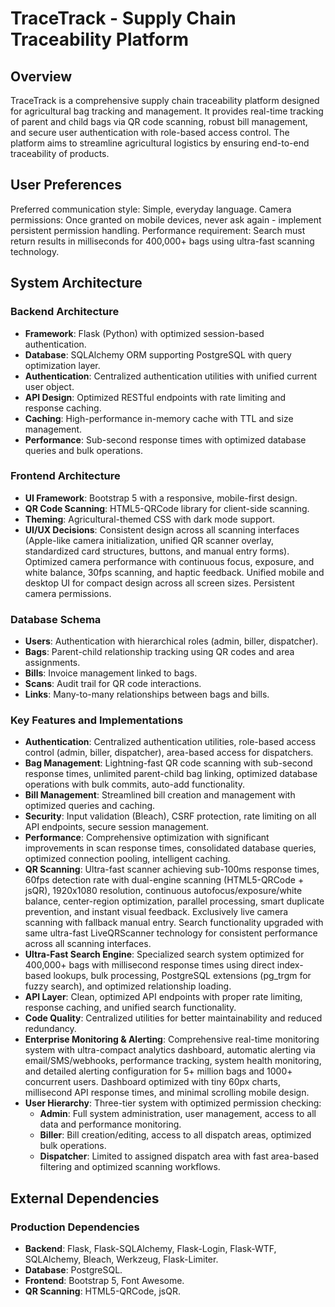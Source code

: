 # TraceTrack - Supply Chain Traceability Platform

## Overview
TraceTrack is a comprehensive supply chain traceability platform designed for agricultural bag tracking and management. It provides real-time tracking of parent and child bags via QR code scanning, robust bill management, and secure user authentication with role-based access control. The platform aims to streamline agricultural logistics by ensuring end-to-end traceability of products.

## User Preferences
Preferred communication style: Simple, everyday language.
Camera permissions: Once granted on mobile devices, never ask again - implement persistent permission handling.
Performance requirement: Search must return results in milliseconds for 400,000+ bags using ultra-fast scanning technology.

## System Architecture

### Backend Architecture
- **Framework**: Flask (Python) with optimized session-based authentication.
- **Database**: SQLAlchemy ORM supporting PostgreSQL with query optimization layer.
- **Authentication**: Centralized authentication utilities with unified current user object.
- **API Design**: Optimized RESTful endpoints with rate limiting and response caching.
- **Caching**: High-performance in-memory cache with TTL and size management.
- **Performance**: Sub-second response times with optimized database queries and bulk operations.

### Frontend Architecture
- **UI Framework**: Bootstrap 5 with a responsive, mobile-first design.
- **QR Code Scanning**: HTML5-QRCode library for client-side scanning.
- **Theming**: Agricultural-themed CSS with dark mode support.
- **UI/UX Decisions**: Consistent design across all scanning interfaces (Apple-like camera initialization, unified QR scanner overlay, standardized card structures, buttons, and manual entry forms). Optimized camera performance with continuous focus, exposure, and white balance, 30fps scanning, and haptic feedback. Unified mobile and desktop UI for compact design across all screen sizes. Persistent camera permissions.

### Database Schema
- **Users**: Authentication with hierarchical roles (admin, biller, dispatcher).
- **Bags**: Parent-child relationship tracking using QR codes and area assignments.
- **Bills**: Invoice management linked to bags.
- **Scans**: Audit trail for QR code interactions.
- **Links**: Many-to-many relationships between bags and bills.

### Key Features and Implementations
- **Authentication**: Centralized authentication utilities, role-based access control (admin, biller, dispatcher), area-based access for dispatchers.
- **Bag Management**: Lightning-fast QR code scanning with sub-second response times, unlimited parent-child bag linking, optimized database operations with bulk commits, auto-add functionality.
- **Bill Management**: Streamlined bill creation and management with optimized queries and caching.
- **Security**: Input validation (Bleach), CSRF protection, rate limiting on all API endpoints, secure session management.
- **Performance**: Comprehensive optimization with significant improvements in scan response times, consolidated database queries, optimized connection pooling, intelligent caching.
- **QR Scanning**: Ultra-fast scanner achieving sub-100ms response times, 60fps detection rate with dual-engine scanning (HTML5-QRCode + jsQR), 1920x1080 resolution, continuous autofocus/exposure/white balance, center-region optimization, parallel processing, smart duplicate prevention, and instant visual feedback. Exclusively live camera scanning with fallback manual entry. Search functionality upgraded with same ultra-fast LiveQRScanner technology for consistent performance across all scanning interfaces.
- **Ultra-Fast Search Engine**: Specialized search system optimized for 400,000+ bags with millisecond response times using direct index-based lookups, bulk processing, PostgreSQL extensions (pg_trgm for fuzzy search), and optimized relationship loading.
- **API Layer**: Clean, optimized API endpoints with proper rate limiting, response caching, and unified search functionality.
- **Code Quality**: Centralized utilities for better maintainability and reduced redundancy.
- **Enterprise Monitoring & Alerting**: Comprehensive real-time monitoring system with ultra-compact analytics dashboard, automatic alerting via email/SMS/webhooks, performance tracking, system health monitoring, and detailed alerting configuration for 5+ million bags and 1000+ concurrent users. Dashboard optimized with tiny 60px charts, millisecond API response times, and minimal scrolling mobile design.
- **User Hierarchy**: Three-tier system with optimized permission checking:
    - **Admin**: Full system administration, user management, access to all data and performance monitoring.
    - **Biller**: Bill creation/editing, access to all dispatch areas, optimized bulk operations.
    - **Dispatcher**: Limited to assigned dispatch area with fast area-based filtering and optimized scanning workflows.

## External Dependencies

### Production Dependencies
- **Backend**: Flask, Flask-SQLAlchemy, Flask-Login, Flask-WTF, SQLAlchemy, Bleach, Werkzeug, Flask-Limiter.
- **Database**: PostgreSQL.
- **Frontend**: Bootstrap 5, Font Awesome.
- **QR Scanning**: HTML5-QRCode, jsQR.